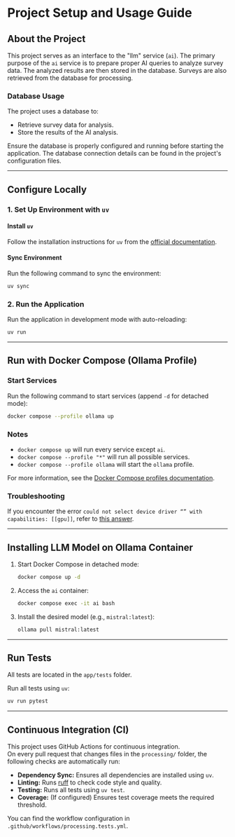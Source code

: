 # Project Setup and Usage Guide

## About the Project

This project serves as an interface to the "llm" service (`ai`). The primary purpose of the `ai` service is to prepare proper AI queries to analyze survey data. The analyzed results are then stored in the database. Surveys are also retrieved from the database for processing.

### Database Usage

The project uses a database to:
- Retrieve survey data for analysis.
- Store the results of the AI analysis.

Ensure the database is properly configured and running before starting the application. The database connection details can be found in the project's configuration files.

---

## Configure Locally

### 1. Set Up Environment with `uv`

#### Install `uv`

Follow the installation instructions for `uv` from the [official documentation](https://docs.astral.sh/uv/getting-started/installation/).

#### Sync Environment

Run the following command to sync the environment:

```bash
uv sync
```

### 2. Run the Application

Run the application in development mode with auto-reloading:

```bash
uv run
```

---

## Run with Docker Compose (Ollama Profile)

### Start Services

Run the following command to start services (append `-d` for detached mode):

```bash
docker compose --profile ollama up
```

### Notes

- `docker compose up` will run every service except `ai`.
- `docker compose --profile "*"` will run all possible services.
- `docker compose --profile ollama` will start the `ollama` profile.

For more information, see the [Docker Compose profiles documentation](https://docs.docker.com/compose/how-tos/profiles/).

### Troubleshooting

If you encounter the error `could not select device driver “” with capabilities: [[gpu]]`, refer to [this answer](https://forums.developer.nvidia.com/t/could-not-select-device-driver-with-capabilities-gpu/80200/2).

---

## Installing LLM Model on Ollama Container

1. Start Docker Compose in detached mode:

   ```bash
   docker compose up -d
   ```

2. Access the `ai` container:

   ```bash
   docker compose exec -it ai bash
   ```

3. Install the desired model (e.g., `mistral:latest`):

   ```bash
   ollama pull mistral:latest
   ```

---

## Run Tests

All tests are located in the `app/tests` folder.

Run all tests using `uv`:

```bash
uv run pytest
```

---

## Continuous Integration (CI)

This project uses GitHub Actions for continuous integration.  
On every pull request that changes files in the `processing/` folder, the following checks are automatically run:

- **Dependency Sync:** Ensures all dependencies are installed using `uv`.
- **Linting:** Runs [ruff](https://docs.astral.sh/ruff/) to check code style and quality.
- **Testing:** Runs all tests using `uv test`.
- **Coverage:** (If configured) Ensures test coverage meets the required threshold.

You can find the workflow configuration in `.github/workflows/processing.tests.yml`.

